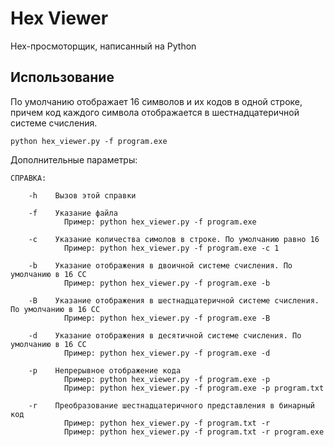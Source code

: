 # Hex Viewer

Hex-просмоторщик, написанный на Python

## Использование

По умолчанию отображает 16 символов и их кодов в одной строке, причем код каждого символа отображается в шестнадцатеричной системе счисления.
```
python hex_viewer.py -f program.exe
```
Дополнительные параметры:
```
СПРАВКА:

	-h    Вызов этой справки

	-f    Указание файла
			Пример: python hex_viewer.py -f program.exe

	-c    Указание количества симолов в строке. По умолчанию равно 16
			Пример: python hex_viewer.py -f program.exe -c 1

	-b    Указание отображения в двоичной системе счисления. По умолчанию в 16 СС
			Пример: python hex_viewer.py -f program.exe -b

	-B    Указание отображения в шестнадцатеричной системе счисления. По умолчанию в 16 СС
			Пример: python hex_viewer.py -f program.exe -B

	-d    Указание отображения в десятичной системе счисления. По умолчанию в 16 СС
			Пример: python hex_viewer.py -f program.exe -d

	-p    Непрерывное отображение кода
			Пример: python hex_viewer.py -f program.exe -p
			Пример: python hex_viewer.py -f program.exe -p program.txt

	-r    Преобразование шестнадцатеричного представления в бинарный код
			Пример: python hex_viewer.py -f program.txt -r
			Пример: python hex_viewer.py -f program.txt -r program.exe
```